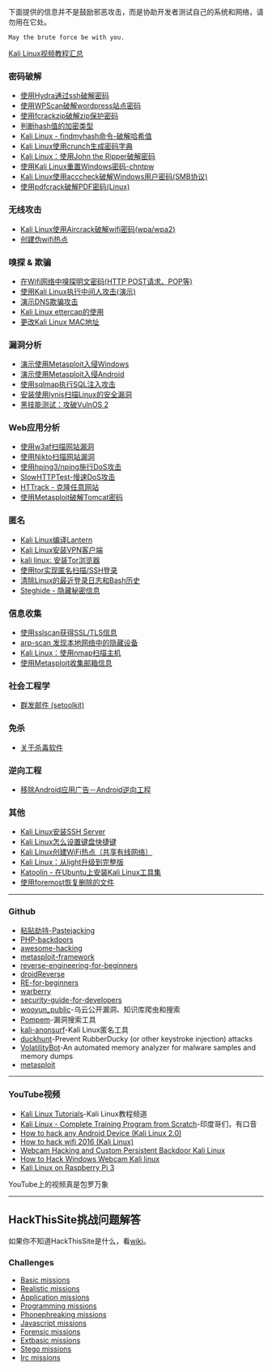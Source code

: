 下面提供的信息并不是鼓励邪恶攻击，而是协助开发者测试自己的系统和网络，请勿用在它处。

```
May the brute force be with you.
```
[Kali Linux视频教程汇总](https://space.bilibili.com/29302915/favlist?fid=205129215&ftype=create)

### 密码破解

* [使用Hydra通过ssh破解密码](http://topspeedsnail.com/kydra-crack-ssh-and-avoid-attack/)
* [使用WPScan破解wordpress站点密码](http://blog.topspeedsnail.com/archives/4228)
* [使用fcrackzip破解zip保护密码](http://topspeedsnail.com/fcrackzip-crack-zip-password/)
* [判断hash值的加密类型](http://topspeedsnail.com/identifier-hash-type/)
* [Kali Linux - findmyhash命令-破解哈希值](http://topspeedsnail.com/kali-linux-findmyhash/)
* [Kali Linux使用crunch生成密码字典](http://topspeedsnail.com/kali-linux-crunch-generation-wordlist/)
* [Kali Linux：使用John the Ripper破解密码](http://topspeedsnail.com/John-the-Ripper-learn/)
* [使用Kali Linux重置Windows密码-chntpw](http://topspeedsnail.com/hack-windows-passwd/)
* [Kali Linux使用acccheck破解Windows用户密码(SMB协议)](http://topspeedsnail.com/kali-linux-acccheck-crack-windows-passwd-smb/)
* [使用pdfcrack破解PDF密码(Linux)](http://topspeedsnail.com/crack-pdf-password-use-pdfcrack/)

### 无线攻击

* [Kali Linux使用Aircrack破解wifi密码(wpa/wpa2)](http://topspeedsnail.com/kali-linux-crack-wifi-wpa/)
* [创建伪wifi热点](http://topspeedsnail.com/fake-wifi-access-point-and-capture-all-data/)

### 嗅探 & 欺骗

* [在Wifi网络中嗅探明文密码(HTTP POST请求、POP等)](http://topspeedsnail.com/wireshark-hack-http-post-password/)
* [使用Kali Linux执行中间人攻击(演示)](http://topspeedsnail.com/kali-linux-preform-man-in-middle-attack/)
* [演示DNS欺骗攻击](http://topspeedsnail.com/DNS-spoofing-attack/)
* [Kali Linux ettercap的使用](http://topspeedsnail.com/kali-linux-ettercap-arp-spoof-attack/)
* [更改Kali Linux MAC地址](http://blog.topspeedsnail.com/archives/4387)

### 漏洞分析

* [演示使用Metasploit入侵Windows](http://topspeedsnail.com/kali-linux-n-hack-windows-xp/)
* [演示使用Metasploit入侵Android](http://topspeedsnail.com/kali-linux-metasploit-hack-android/)
* [使用sqlmap执行SQL注入攻击](http://topspeedsnail.com/sqlmap-injection-learn/)
* [安装使用lynis扫描Linux的安全漏洞](http://topspeedsnail.com/How-to-use-lynis-on-linux/)
* [黑技能测试：攻破VulnOS 2](http://topspeedsnail.com/hack-vulnos-for-test-your-skill/)

### Web应用分析

* [使用w3af扫描网站漏洞](http://topspeedsnail.com/use-w3af-scan-website-vulnerability/)
* [使用Nikto扫描网站漏洞](http://topspeedsnail.com/use-nikto-scan-vulnerabilities/)
* [使用hping3/nping施行DoS攻击](http://topspeedsnail.com/user-nping-hping3-dos/)
* [SlowHTTPTest-慢速DoS攻击](http://topspeedsnail.com/SlowHTTPTest-dos-attack/)
* [HTTrack - 克隆任意网站](http://topspeedsnail.com/httrack-clone-website/)
* [使用Metasploit破解Tomcat密码](http://topspeedsnail.com/crack-tomcat-password-use-metasploit/)

### 匿名

* [Kali Linux编译Lantern](http://blog.topspeedsnail.com/archives/4236)
* [Kali Linux安装VPN客户端](http://blog.topspeedsnail.com/archives/4242)
* [kali linux: 安装Tor浏览器](http://blog.topspeedsnail.com/archives/4577)
* [使用tor实现匿名扫描/SSH登录](http://topspeedsnail.com/use-tor-hide-your-ass/)
* [清除Linux的最近登录日志和Bash历史](http://topspeedsnail.com/clear-last-linux-login-log/)
* [Steghide - 隐藏秘密信息](http://topspeedsnail.com/steghide-hide-secret-message/)

### 信息收集

* [使用sslscan获得SSL/TLS信息](http://topspeedsnail.com/use-sslscan-get-ssl-info/)
* [arp-scan 发现本地网络中的隐藏设备](http://topspeedsnail.com/arp-scan-find-network-devices/)
* [Kali Linux：使用nmap扫描主机](http://topspeedsnail.com/kali-linux-npm-scan/)
* [使用Metasploit收集邮箱信息](http://topspeedsnail.com/metasploit-search-email-collector/)

### 社会工程学

* [群发邮件 (setoolkit)](http://topspeedsnail.com/send-mess-email-setoolkit/)

### 免杀

* [关于杀毒软件](http://topspeedsnail.com/antivirus-software-working/)

### 逆向工程

* [移除Android应用广告－Android逆向工程](http://topspeedsnail.com/android-reversing-remove-ad/)

### 其他

* [Kali Linux安装SSH Server](http://topspeedsnail.com/kali-linux-enable-ssh-server/)
* [Kali Linux怎么设置键盘快捷键](http://blog.topspeedsnail.com/archives/4452)
* [Kali Linux创建WiFi热点（共享有线网络）](http://blog.topspeedsnail.com/archives/4617)
* [Kali Linux：从light升级到完整版](http://blog.topspeedsnail.com/archives/4220)
* [Katoolin - 在Ubuntu上安装Kali Linux工具集](http://blog.topspeedsnail.com/archives/4498)
* [使用foremost恢复删除的文件](http://topspeedsnail.com/foremost-recover-del-file/)

***

### Github

* [粘贴劫持-Pastejacking](https://github.com/dxa4481/Pastejacking)
* [PHP-backdoors](https://github.com/bartblaze/PHP-backdoors)
* [awesome-hacking](https://github.com/carpedm20/awesome-hacking)
* [metasploit-framework](https://github.com/rapid7/metasploit-framework)
* [reverse-engineering-for-beginners](https://github.com/veficos/reverse-engineering-for-beginners)
* [droidReverse](https://github.com/Juude/droidReverse)
* [RE-for-beginners](https://github.com/dennis714/RE-for-beginners)
* [warberry](https://github.com/secgroundzero/warberry)
* [security-guide-for-developers](https://github.com/FallibleInc/security-guide-for-developers)
* [wooyun_public](https://github.com/hanc00l/wooyun_public)-乌云公开漏洞、知识库爬虫和搜索 
* [Pompem](https://github.com/rfunix/Pompem)-漏洞搜索工具
* [kali-anonsurf](https://github.com/Und3rf10w/kali-anonsurf)-Kali Linux匿名工具
* [duckhunt](https://github.com/pmsosa/duckhunt)-Prevent RubberDucky (or other keystroke injection) attacks
* [VolatilityBot](https://github.com/mkorman90/VolatilityBot)-An automated memory analyzer for malware samples and memory dumps
* [metasploit](https://github.com/rapid7/metasploit-framework)

***

### YouTube视频

* [Kali Linux Tutorials](https://www.youtube.com/user/kalinuxx)-Kali Linux教程频道
* [Kali Linux - Complete Training Program from Scratch](https://www.youtube.com/watch?v=fB3DI48MNno&list=PLnjNR4-S-EVqfJWovxEJyb7I0IOkKkoYM)-印度哥们，有口音
* [How to hack any Android Device (Kali Linux 2.0)](https://www.youtube.com/watch?v=hDsdpbAWrKA)
* [How to hack wifi 2016 (Kali Linux)](https://www.youtube.com/watch?v=Fynh7oP9Lio)
* [Webcam Hacking and Custom Persistent Backdoor Kali Linux](https://www.youtube.com/watch?v=PJevd038pHY)
* [How to Hack Windows Webcam Kali linux](https://www.youtube.com/watch?v=UMbxaUUTBwU)
* [Kali Linux on Raspberry Pi 3](https://www.youtube.com/watch?v=6xXnUGR_e4E)

YouTube上的视频真是包罗万象

***

## HackThisSite挑战问题解答

如果你不知道HackThisSite是什么，看[wiki](https://en.wikipedia.org/wiki/HackThisSite)。

### Challenges

* [Basic missions](https://github.com/tiancode/start-learn-kali-linux/blob/master/hackthissite/Basic.md)
* [Realistic missions](https://github.com/tiancode/start-learn-kali-linux/blob/master/hackthissite/Realistic.md)
* [Application missions](https://github.com/tiancode/start-learn-kali-linux/blob/master/hackthissite/Application.md)
* [Programming missions](https://github.com/tiancode/start-learn-kali-linux/blob/master/hackthissite/Programming.md)
* [Phonephreaking missions](https://github.com/tiancode/start-learn-kali-linux/blob/master/hackthissite/Phonephreaking.md)
* [Javascript missions](https://github.com/tiancode/start-learn-kali-linux/blob/master/hackthissite/Javascript.md)
* [Forensic missions](https://github.com/tiancode/start-learn-kali-linux/blob/master/hackthissite/Forensic.md)
* [Extbasic missions](https://github.com/tiancode/start-learn-kali-linux/blob/master/hackthissite/Extbasic.md)
* [Stego missions](https://github.com/tiancode/start-learn-kali-linux/blob/master/hackthissite/Stego.md)
* [Irc missions](https://github.com/tiancode/start-learn-kali-linux/blob/master/hackthissite/Irc.md)
